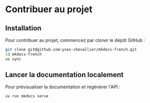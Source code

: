 # Contribuer au projet

## Installation

Pour contribuer au projet, commencez par cloner le dépôt GitHub :

```bash
git clone git@github.com:yves-chevallier/mkdocs-french.git
cd mkdocs-french
uv sync
```

## Lancer la documentation localement

Pour prévisualiser la documentation et regénérer l'API :

```bash
uv run mkdocs serve
```
